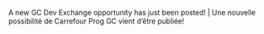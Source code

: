 A new GC Dev Exchange opportunity has just been posted! | Une nouvelle possibilité de Carrefour Prog GC vient d’être publiée!
